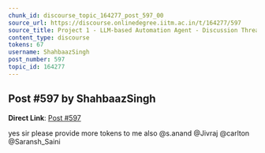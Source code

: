 ```yaml
---
chunk_id: discourse_topic_164277_post_597_00
source_url: https://discourse.onlinedegree.iitm.ac.in/t/164277/597
source_title: Project 1 - LLM-based Automation Agent - Discussion Thread [TDS Jan 2025]
content_type: discourse
tokens: 67
username: ShahbaazSingh
post_number: 597
topic_id: 164277
---
```


## Post #597 by ShahbaazSingh

**Direct Link**: [Post #597](https://discourse.onlinedegree.iitm.ac.in/t/164277/597)

yes sir please provide more tokens to me also @s.anand @Jivraj @carlton @Saransh_Saini
